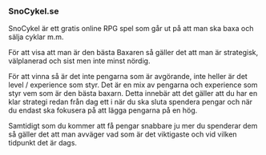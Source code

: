 ### SnoCykel.se

SnoCykel är ett gratis online RPG spel som går ut på att man ska baxa och sälja cyklar m.m.

För att visa att man är den bästa Baxaren så gäller det att man är strategisk, välplanerad och sist men inte minst nördig. 

För att vinna så är det inte pengarna som är avgörande, inte heller är det level / experience som styr. Det är en mix av pengarna och experience som styr vem som är den bästa baxarn. Detta innebär att det gäller att du har en klar strategi redan från dag ett i när du ska sluta spendera pengar och när du endast ska fokusera på att lägga pengarna på en hög.

Samtidigt som du kommer att få pengar snabbare ju mer du spenderar dem så gäller det att man avväger vad som är det viktigaste och vid vilken tidpunkt det är dags.